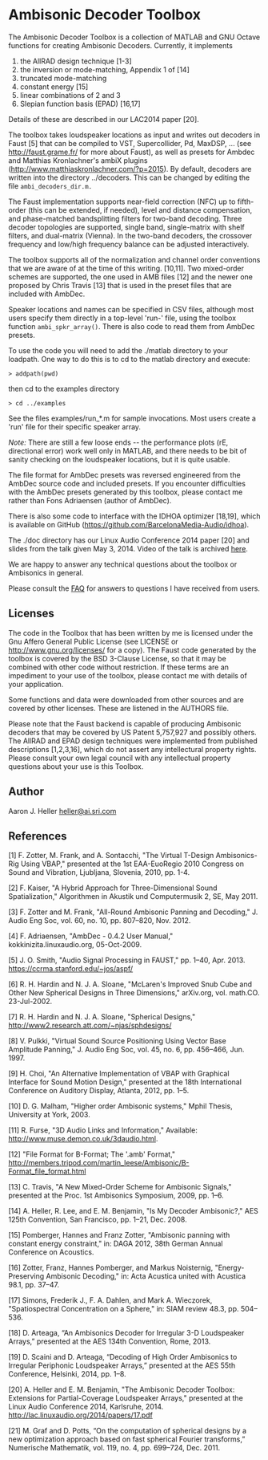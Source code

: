 Ambisonic Decoder Toolbox
=========================

The Ambisonic Decoder Toolbox is a collection of MATLAB and GNU Octave
functions for creating Ambisonic Decoders. Currently, it implements

1. the AllRAD design technique [1-3]
2. the inversion or mode-matching, Appendix 1 of [14]
3. truncated mode-matching
4. constant energy [15]
5. linear combinations of 2 and 3
6. Slepian function basis (EPAD) [16,17]

Details of these are described in our LAC2014 paper [20].

The toolbox takes loudspeaker locations as input and writes out
decoders in Faust [5] that can be compiled to VST, Supercollider, Pd,
MaxDSP, ...  (see http://faust.grame.fr/ for more about Faust), as
well as presets for Ambdec and Matthias Kronlachner's ambiX plugins
(http://www.matthiaskronlachner.com/?p=2015).  By default, decoders
are written into the directory ../decoders.  This can be changed by
editing the file `ambi_decoders_dir.m.`

The Faust implementation supports near-field correction (NFC) up to
fifth-order (this can be extended, if needed), level and distance
compensation, and phase-matched bandsplitting filters for two-band
decoding.  Three decoder topologies are supported, single band,
single-matrix with shelf filters, and dual-matrix (Vienna).  In the
two-band decoders, the crossover frequency and low/high frequency
balance can be adjusted interactively.

The toolbox supports all of the normalization and channel order 
conventions that we are aware of at the time of this writing. [10,11]. 
Two mixed-order schemes are supported, the one used in AMB files [12]
and the newer one proposed by Chris Travis [13] that is used in the 
preset files that are included with AmbDec. 

Speaker locations and names can be specified in CSV files, although
most users specify them directly in a top-level 'run-' file, using the
toolbox function `ambi_spkr_array()`.  There is also code to read them
from AmbDec presets.

To use the code you will need to add the ./matlab directory to your
loadpath.  One way to do this is to cd to the matlab directory and
execute:

    > addpath(pwd)
   
then cd to the examples directory

    > cd ../examples

See the files examples/run_*.m for sample invocations.  Most users
create a 'run' file for their specific speaker array.

*Note:* There are still a few loose ends -- the performance plots (rE,
directional error) work well only in MATLAB, and there needs to be bit
of sanity checking on the loudspeaker locations, but it is quite
usable.

The file format for AmbDec presets was reversed engineered from the
AmbDec source code and included presets.  If you encounter
difficulties with the AmbDec presets generated by this toolbox, please
contact me rather than Fons Adriaensen (author of AmbDec).

There is also some code to interface with the IDHOA optimizer [18,19],
which is available on GitHub (https://github.com/BarcelonaMedia-Audio/idhoa).

The ./doc directory has our Linux Audio Conference 2014 paper [20] and
slides from the talk given May 3, 2014.  Video of the talk is archived
[here](http://lac.linuxaudio.org/2014/video.php?id=12).

We are happy to answer any technical questions about the toolbox or
Ambisonics in general.

Please consult the [FAQ](https://bitbucket.org/ambidecodertoolbox/adt/src/master/FAQ.md) for answers to questions I have received from
users.



Licenses
--------

The code in the Toolbox that has been written by me is licensed under
the Gnu Affero General Public License (see LICENSE or
http://www.gnu.org/licenses/ for a copy).  The Faust code generated by
the toolbox is covered by the BSD 3-Clause License, so that it may be
combined with other code without restriction. If these terms are an
impediment to your use of the toolbox, please contact me with details of
your application.

Some functions and data were downloaded from other sources and are
covered by other licenses.  These are listened in the AUTHORS file.

Please note that the Faust backend is capable of producing Ambisonic
decoders that may be covered by US Patent 5,757,927 and possibly
others. The AllRAD and EPAD design techniques were implemented from
published descriptions [1,2,3,16], which do not assert any
intellectural property rights.  Please consult your own legal council
with any intellectual property questions about your use is this
Toolbox.

Author
------
Aaron J. Heller <heller@ai.sri.com>


References
----------

[1] F. Zotter, M. Frank, and A. Sontacchi, "The Virtual T-Design
Ambisonics-Rig Using VBAP," presented at the 1st EAA-EuoRegio 2010
Congress on Sound and Vibration, Ljubljana, Slovenia, 2010, pp. 1-4.

[2] F. Kaiser, "A Hybrid Approach for Three-Dimensional Sound
Spatialization," Algorithmen in Akustik und Computermusik 2, SE, May
2011.

[3] F. Zotter and M. Frank, "All-Round Ambisonic Panning and
Decoding," J. Audio Eng Soc, vol. 60, no. 10, pp. 807–820, Nov. 2012.

[4] F. Adriaensen, "AmbDec - 0.4.2 User Manual,"
kokkinizita.linuxaudio.org, 05-Oct-2009.

[5] J. O. Smith, "Audio Signal Processing in FAUST," pp. 1–40,
Apr. 2013.  https://ccrma.stanford.edu/~jos/aspf/

[6] R. H. Hardin and N. J. A. Sloane, "McLaren's Improved Snub Cube
and Other New Spherical Designs in Three Dimensions," arXiv.org,
vol. math.CO. 23-Jul-2002.

[7] R. H. Hardin and N. J. A. Sloane, "Spherical Designs,"
http://www2.research.att.com/~njas/sphdesigns/

[8] V. Pulkki, "Virtual Sound Source Positioning Using Vector Base
Amplitude Panning," J. Audio Eng Soc, vol. 45, no. 6, pp. 456–466,
Jun. 1997.

[9] H. Choi, "An Alternative Implementation of VBAP with Graphical
Interface for Sound Motion Design," presented at the 18th
International Conference on Auditory Display, Atlanta, 2012, pp. 1–5.

[10] D. G. Malham, "Higher order Ambisonic systems," Mphil Thesis,
University at York, 2003.

[11] R. Furse, "3D Audio Links and Information," Available:
http://www.muse.demon.co.uk/3daudio.html.

[12] "File Format for B-Format; The '.amb' Format,"
http://members.tripod.com/martin_leese/Ambisonic/B-Format_file_format.html

[13] C. Travis, "A New Mixed-Order Scheme for Ambisonic Signals,"
presented at the Proc. 1st Ambisonics Symposium, 2009, pp. 1–6.

[14] A. Heller, R. Lee, and E. M. Benjamin, "Is My Decoder
Ambisonic?," AES 125th Convention, San Francisco, pp. 1–21, Dec. 2008.

[15] Pomberger, Hannes and Franz Zotter,  "Ambisonic panning with
constant energy constraint," in: DAGA 2012, 38th German Annual
Conference on Acoustics.

[16] Zotter, Franz, Hannes Pomberger, and Markus Noisternig,
"Energy-Preserving Ambisonic Decoding," in: Acta Acustica united with
Acustica 98.1, pp. 37–47.

[17] Simons, Frederik J., F. A. Dahlen, and Mark A. Wieczorek,
"Spatiospectral Concentration on a Sphere," in: SIAM review 48.3,
pp. 504–536.

[18] D. Arteaga, “An Ambisonics Decoder for Irregular 3-D Loudspeaker
Arrays,” presented at the AES 134th Convention, Rome, 2013.

[19] D. Scaini and D. Arteaga, “Decoding of High Order Ambisonics to
Irregular Periphonic Loudspeaker Arrays,” presented at the AES 55th
Conference, Helsinki, 2014, pp. 1–8.

[20] A. Heller and E. M. Benjamin, "The Ambisonic Decoder Toolbox:
Extensions for Partial-Coverage Loudspeaker Arrays," presented at the
Linux Audio Conference 2014, Karlsruhe, 2014.  http://lac.linuxaudio.org/2014/papers/17.pdf

[21] M. Graf and D. Potts, “On the computation of spherical designs by
a new optimization approach based on fast spherical Fourier
transforms,” Numerische Mathematik, vol. 119, no. 4, pp. 699–724,
Dec. 2011.